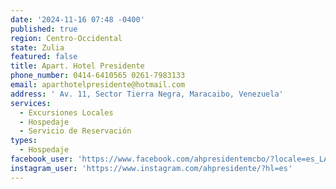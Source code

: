 ```yaml
---
date: '2024-11-16 07:48 -0400'
published: true
region: Centro-Occidental
state: Zulia
featured: false
title: Apart. Hotel Presidente
phone_number: 0414-6410565 0261-7983133
email: aparthotelpresidente@hotmail.com
address: ' Av. 11, Sector Tierra Negra, Maracaibo, Venezuela'
services:
  - Excursiones Locales
  - Hospedaje
  - Servicio de Reservación
types:
  - Hospedaje
facebook_user: 'https://www.facebook.com/ahpresidentemcbo/?locale=es_LA'
instagram_user: 'https://www.instagram.com/ahpresidente/?hl=es'
---
```


